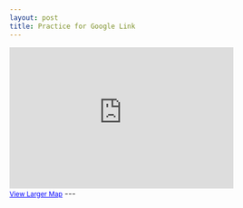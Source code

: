 ```yaml
---
layout: post
title: Practice for Google Link
---
```

<iframe width="395" height="250" frameborder="0" scrolling="no" marginheight="0" marginwidth="0" src="https://maps.google.co.uk/maps?f=q&amp;source=s_q&amp;hl=en&amp;geocode=&amp;q=glasgow&amp;aq=&amp;sll=55.988706,-4.578927&amp;sspn=0.038696,0.132093&amp;ie=UTF8&amp;hq=&amp;hnear=Glasgow,+Glasgow+City,+United+Kingdom&amp;t=m&amp;ll=55.864331,-4.251709&amp;spn=0.048164,0.135612&amp;z=12&amp;iwloc=A&amp;output=embed"></iframe><br /><small><a href="https://maps.google.co.uk/maps?f=q&amp;source=embed&amp;hl=en&amp;geocode=&amp;q=glasgow&amp;aq=&amp;sll=55.988706,-4.578927&amp;sspn=0.038696,0.132093&amp;ie=UTF8&amp;hq=&amp;hnear=Glasgow,+Glasgow+City,+United+Kingdom&amp;t=m&amp;ll=55.864331,-4.251709&amp;spn=0.048164,0.135612&amp;z=12&amp;iwloc=A" style="color:#0000FF;text-align:left">View Larger Map</a></small>
---
